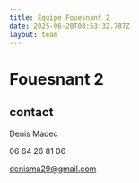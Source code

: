 ```yaml
---
title: Équipe Fouesnant 2
date: 2025-06-20T08:53:32.787Z
layout: team
---
```


# Fouesnant 2



## contact 

Denis Madec

06 64 26 81 06

denisma29@gmail.com


